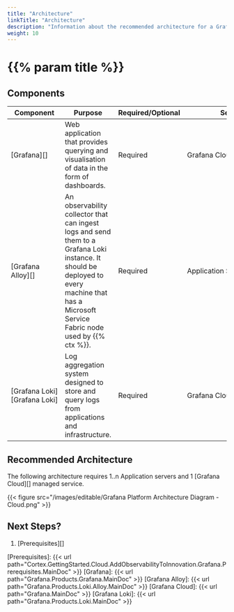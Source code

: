 ```yaml
---
title: "Architecture"
linkTitle: "Architecture"
description: "Information about the recommended architecture for a Grafana Cloud installation."
weight: 10
---
```


# {{% param title %}}

## Components

| Component | Purpose | Required/Optional |Server Role |
|-----------|---------|----------|------------|
| [Grafana][] | Web application that provides querying and visualisation of data in the form of dashboards. | Required | Grafana&nbsp;Cloud&nbsp;managed&nbsp;service |
| [Grafana Alloy][] | An observability collector that can ingest logs and send them to a Grafana Loki instance. It should be deployed to every machine that has a Microsoft Service Fabric node used by {{% ctx %}}. | Required | Application&nbsp;Server |
| [Grafana&nbsp;Loki][Grafana Loki] | Log aggregation system designed to store and query logs from applications and infrastructure. | Required | Grafana&nbsp;Cloud&nbsp;managed&nbsp;service |

## Recommended Architecture

The following architecture requires 1..n Application servers and 1 [Grafana Cloud][] managed service.

{{< figure src="/images/editable/Grafana Platform Architecture Diagram - Cloud.png" >}}

## Next Steps?

1. [Prerequisites][]

[Prerequisites]: {{< url path="Cortex.GettingStarted.Cloud.AddObservabilityToInnovation.Grafana.Prerequisites.MainDoc" >}}
[Grafana]: {{< url path="Grafana.Products.Grafana.MainDoc" >}}
[Grafana Alloy]: {{< url path="Grafana.Products.Loki.Alloy.MainDoc" >}}
[Grafana Cloud]: {{< url path="Grafana.MainDoc" >}}
[Grafana Loki]: {{< url path="Grafana.Products.Loki.MainDoc" >}}
